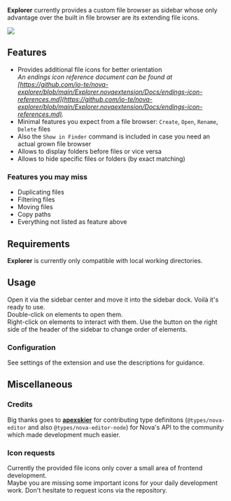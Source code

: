 **Explorer** currently provides a custom file browser as sidebar whose only advantage over the built in file browser are its extending file icons.

<!--
🎈 See it in action:
-->

![](https://github.com/jo-te/nova-explorer/blob/main/Explorer.novaextension/Docs/Images/file-browser-screenshot.png?raw=true)

## Features
- Provides additional file icons for better orientation<br>
  *An endings icon reference document can be found at [https://github.com/jo-te/nova-explorer/blob/main/Explorer.novaextension/Docs/endings-icon-references.md](https://github.com/jo-te/nova-explorer/blob/main/Explorer.novaextension/Docs/endings-icon-references.md).*
- Minimal features you expect from a file browser: `Create`, `Open`, `Rename`, `Delete` files
- Also the `Show in Finder` command is included in case you need an actual grown file browser
- Allows to display folders before files or vice versa
- Allows to hide specific files or folders (by exact matching)

### Features you may miss
- Duplicating files
- Filtering files
- Moving files
- Copy paths
- Everything not listed as feature above

## Requirements
**Explorer** is currently only compatible with local working directories.

## Usage
Open it via the sidebar center and move it into the sidebar dock. Voilà it's ready to use.<br>
Double-click on elements to open them.<br>
Right-click on elements to interact with them.
Use the button on the right side of the header of the sidebar to change order of elements.

### Configuration
See settings of the extension and use the descriptions for guidance.

## Miscellaneous
### Credits
Big thanks goes to [**apexskier**](https://github.com/apexskier) for contributing type definitons (`@types/nova-editor` and also `@types/nova-editor-node`) for Nova's API to the community which made development much easier.

### Icon requests
Currently the provided file icons only cover a small area of frontend development.<br>
Maybe you are missing some important icons for your daily development work. Don't hesitate to request icons via the repository.